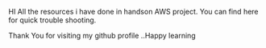 HI All the resources i have done in handson AWS project. You can find here for quick trouble shooting.


Thank You for visiting my github profile ..Happy learning
